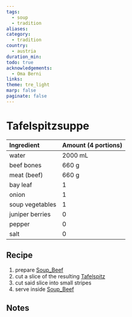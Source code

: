 ```yaml
---
tags:
  - soup
  - tradition
aliases: 
category:
  - tradition
country:
  - austria
duration_min: 
todo: true
acknowledgements:
  - Oma Berni
links: 
theme: tre_light
marp: false
paginate: false
---
```



# Tafelspitzsuppe

|Ingredient|Amount (4 portions)|
| :- | :- |
|water|2000 mL|
|beef bones|660 g|
|meat (beef)|660 g|
|bay leaf|1|
|onion|1|
|soup vegetables|1|
|juniper berries|0|
|pepper|0|
|salt|0|


## Recipe
1. prepare [Soup_Beef](Soup_Beef.md)
2. cut a slice of the resulting [Tafelspitz](Tafelspitz.md)
3. cut said slice into small stripes
4. serve inside [Soup_Beef](Soup_Beef.md)

## Notes
